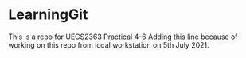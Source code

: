 # LearningGit
This is a repo for UECS2363 Practical 4-6
Adding this line because of working on this repo from local workstation on 5th July 2021.
